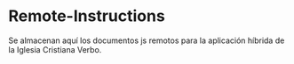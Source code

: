 # Remote-Instructions
Se almacenan aquí los documentos js remotos para la aplicación híbrida de la Iglesia Cristiana Verbo.
